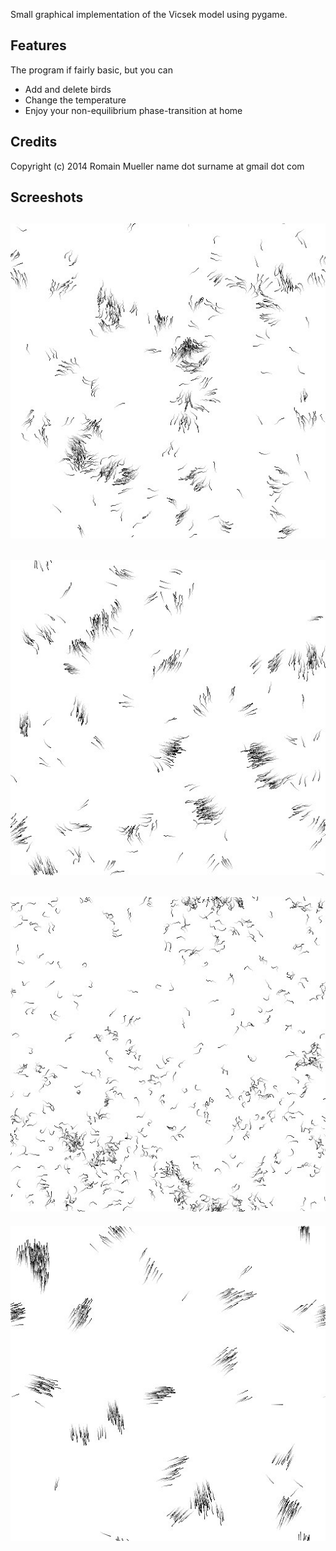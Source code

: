 Small graphical implementation of the Vicsek model using pygame.

Features
--------
The program if fairly basic, but you can
- Add and delete birds
- Change the temperature
- Enjoy your non-equilibrium phase-transition at home

Credits
-------
Copyright (c) 2014 Romain Mueller
name dot surname at gmail dot com


Screeshots
----------
![screenshot1](screenshot1.jpeg)
---
![screenshot2](screenshot2.jpeg)
---
![screenshot3](screenshot3.jpeg)
---
![screenshot4](screenshot4.jpeg)
